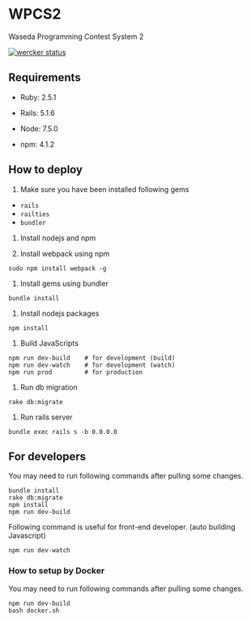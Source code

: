 # WPCS2

Waseda Programming Contest System 2

[![wercker status](https://app.wercker.com/status/252b5ef09b779ef907f68c6b9b43a192/m/master "wercker status")](https://app.wercker.com/project/byKey/252b5ef09b779ef907f68c6b9b43a192)

## Requirements

* Ruby: 2.5.1

* Rails: 5.1.6

* Node: 7.5.0

* npm: 4.1.2

## How to deploy

1. Make sure you have been installed following gems
  - `rails`
  - `railties`
  - `bundler`

1. Install nodejs and npm

1. Install webpack using npm
  ```
  sudo npm install webpack -g
  ```

1. Install gems using bundler
  ```
  bundle install
  ```

1. Install nodejs packages
  ```
  npm install
  ```

1. Build JavaScripts
  ```
  npm run dev-build    # for development (build)
  npm run dev-watch    # for development (watch)
  npm run prod         # for production
  ```

1. Run db migration
  ```
  rake db:migrate
  ```

1. Run rails server
  ```
  bundle exec rails s -b 0.0.0.0
  ```

## For developers
You may need to run following commands after pulling some changes.
```
bundle install
rake db:migrate
npm install
npm run dev-build
```

Following command is useful for front-end developer. (auto building Javascript)
```
npm run dev-watch
```

### How to setup by Docker
You may need to run following commands after pulling some changes.
```
npm run dev-build
bash docker.sh
```
